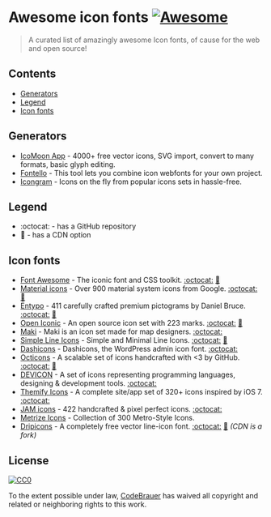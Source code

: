 # Awesome icon fonts [![Awesome](https://cdn.rawgit.com/sindresorhus/awesome/d7305f38d29fed78fa85652e3a63e154dd8e8829/media/badge.svg)](https://github.com/sindresorhus/awesome)
> A curated list of amazingly awesome Icon fonts, of cause for the web and open source!

## Contents

- [Generators](#generators)
- [Legend](#legend)
- [Icon fonts](#icon-fonts)


## Generators

- [IcoMoon App](https://icomoon.io/app) - 4000+ free vector icons, SVG import, convert to many formats, basic glyph editing.
- [Fontello](http://fontello.com/) - This tool lets you combine icon webfonts for your own project.
- [Icongram](https://icongr.am/) - Icons on the fly from popular icons sets in hassle-free.

## Legend

- :octocat: - has a GitHub repository
- :rocket: - has a CDN option

## Icon fonts

- [Font Awesome](http://fontawesome.io/) - The iconic font and CSS toolkit. [:octocat:](https://github.com/FortAwesome/Font-Awesome) [:rocket:](https://cdnjs.com/libraries/font-awesome)
- [Material icons](https://material.io/icons/) - Over 900 material system icons from Google. [:octocat:](https://github.com/google/material-design-icons) [:rocket:](http://google.github.io/material-design-icons/#icon-font-for-the-web)
- [Entypo](http://www.entypo.com/) - 411 carefully crafted premium pictograms by Daniel Bruce. [:octocat:](https://github.com/danielbruce/entypo) [:rocket:](https://cdnjs.com/libraries/entypo)
- [Open Iconic](https://useiconic.com/open) - An open source icon set with 223 marks. [:octocat:](https://github.com/iconic/open-iconic) [:rocket:](https://cdnjs.com/libraries/open-iconic)
- [Maki](https://www.mapbox.com/maki-icons/) - Maki is an icon set made for map designers. [:octocat:](https://github.com/mapbox/maki)
- [Simple Line Icons](http://simplelineicons.com/) - Simple and Minimal Line Icons. [:octocat:](https://github.com/thesabbir/simple-line-icons/) [:rocket:](https://cdnjs.com/libraries/simple-line-icons)
- [Dashicons](https://developer.wordpress.org/resource/dashicons/) - Dashicons, the WordPress admin icon font. [:octocat:](https://github.com/WordPress/dashicons)
- [Octicons](https://octicons.github.com/) - A scalable set of icons handcrafted with <3 by GitHub. [:octocat:](https://github.com/primer/octicons) [:rocket:](https://cdnjs.com/libraries/octicons)
- [DEVICON](http://konpa.github.io/devicon/) - A set of icons representing programming languages, designing & development tools. [:octocat:](https://github.com/konpa/devicon/)
- [Themify Icons](http://themify.me/themify-icons) - A complete site/app set of 320+ icons inspired by iOS 7. [:octocat:](https://github.com/lykmapipo/themify-icons)
- [JAM icons](http://jam-icons.com/) - 422 handcrafted & pixel perfect icons. [:octocat:](https://github.com/michaelampr/jam)
- [Metrize Icons](http://www.alessioatzeni.com/metrize-icons/) - Collection of 300 Metro-Style Icons.
- [Dripicons](http://demo.amitjakhu.com/dripicons/) - A completely free vector line-icon font. [:octocat:](https://github.com/amitjakhu/dripicons) [:rocket:](https://www.jsdelivr.com/package/npm/dripicons) _(CDN is a fork)_


## License

[![CC0](http://mirrors.creativecommons.org/presskit/buttons/88x31/svg/cc-zero.svg)](https://creativecommons.org/publicdomain/zero/1.0/)

To the extent possible under law, [CodeBrauer](https://github.com/CodeBrauer) has waived all copyright and related or neighboring rights to this work.
